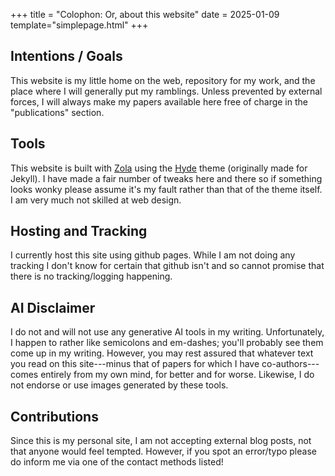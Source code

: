 +++
title = "Colophon: Or, about this website"
date = 2025-01-09
template="simplepage.html"
+++

## Intentions / Goals
This website is my little home on the web, repository for my work, and the place
where I will generally put my ramblings. Unless prevented by external forces, I
will always make my papers available here free of charge in the "publications"
section.

## Tools
This website is built with [Zola](https://github.com/getzola/zola) using the
[Hyde](https://github.com/getzola/hyde) theme (originally made for Jekyll). I
have made a fair number of tweaks here and there so if something looks wonky
please assume it's my fault rather than that of the theme itself. I am very much
not skilled at web design.

## Hosting and Tracking
I currently host this site using github pages. While I am not doing any tracking
I don't know for certain that github isn't and so cannot promise that there is
no tracking/logging happening.

## AI Disclaimer
I do not and will not use any generative AI tools in my writing. Unfortunately,
I happen to rather like semicolons and em-dashes; you'll probably see them come
up in my writing. However, you may rest assured that whatever text you read on
this site---minus that of papers for which I have co-authors---comes entirely
from my own mind, for better and for worse. Likewise, I do not endorse or use
images generated by these tools.

## Contributions
Since this is my personal site, I am not accepting external blog posts, not that
anyone would feel tempted. However, if you spot an error/typo please do inform
me via one of the contact methods listed!
